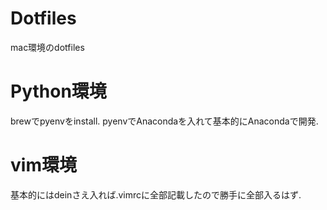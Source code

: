 # Dotfiles
mac環境のdotfiles

# Python環境
brewでpyenvをinstall. pyenvでAnacondaを入れて基本的にAnacondaで開発.

# vim環境
基本的にはdeinさえ入れば.vimrcに全部記載したので勝手に全部入るはず.
